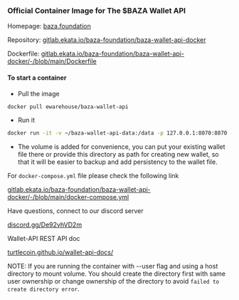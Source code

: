 ### Official Container Image for The $BAZA Wallet API

Homepage: [baza.foundation](https://baza.foundation)

Repository: [gitlab.ekata.io/baza-foundation/baza-wallet-api-docker](https://gitlab.ekata.io/baza-foundation/baza-wallet-api-docker)

Dockerfile: [gitlab.ekata.io/baza-foundation/baza-wallet-api-docker/-/blob/main/Dockerfile](https://gitlab.ekata.io/baza-foundation/baza-wallet-api-docker/-/blob/main/Dockerfile)

#### To start a container

-   Pull the image

```bash
docker pull ewarehouse/baza-wallet-api
```

-   Run it

```bash
docker run -it -v ~/baza-wallet-api-data:/data -p 127.0.0.1:8070:8070 -e WALLET_API_RPC_PASSWORD=changethis ewarehouse/baza-wallet-api
```

-   The volume is added for convenience, you can put your existing wallet file there or provide this directory as path for creating new wallet, so that it will be easier to backup and add persistency to the wallet file.

For `docker-compose.yml` file please check the following link

[gitlab.ekata.io/baza-foundation/baza-wallet-api-docker/-/blob/main/docker-compose.yml](https://gitlab.ekata.io/baza-foundation/baza-wallet-api-docker/-/blob/main/docker-compose.yml)

Have questions, connect to our discord server

[discord.gg/De92vhVD2m](https://discord.gg/De92vhVD2m)

Wallet-API REST API doc

[turtlecoin.github.io/wallet-api-docs/](https://turtlecoin.github.io/wallet-api-docs/)

NOTE: If you are running the container with --user flag and using a host directory to mount volume. You should create the directory first with same user ownership or change ownership of the directory to avoid `failed to create directory error`.
